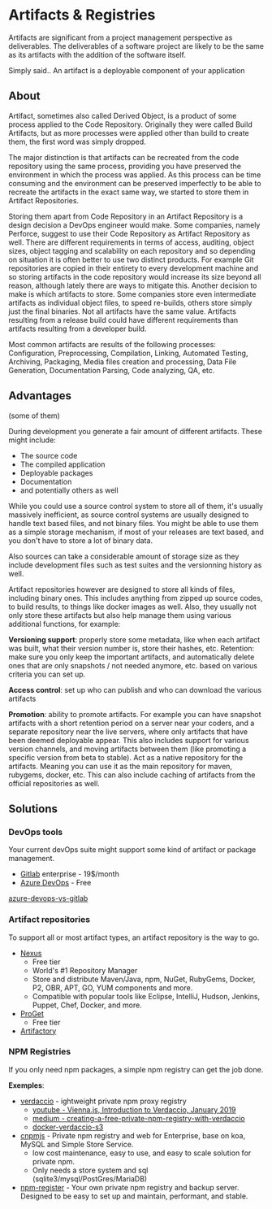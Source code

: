 # Artifacts & Registries
Artifacts are significant from a project management perspective as deliverables. The deliverables of a software project are likely to be the same as its artifacts with the addition of the software itself.

Simply said.. An artifact is a deployable component of your application

## About
Artifact, sometimes also called Derived Object, is a product of some process applied to the Code Repository. Originally they were called Build Artifacts, but as more processes were applied other than build to create them, the first word was simply dropped.

The major distinction is that artifacts can be recreated from the code repository using the same process, providing you have preserved the environment in which the process was applied. As this process can be time consuming and the environment can be preserved imperfectly to be able to recreate the artifacts in the exact same way, we started to store them in Artifact Repositories.

Storing them apart from Code Repository in an Artifact Repository is a design decision a DevOps engineer would make. Some companies, namely Perforce, suggest to use their Code Repository as Artifact Repository as well. There are different requirements in terms of access, auditing, object sizes, object tagging and scalability on each repository and so depending on situation it is often better to use two distinct products. For example Git repositories are copied in their entirety to every development machine and so storing artifacts in the code repository would increase its size beyond all reason, although lately there are ways to mitigate this. Another decision to make is which artifacts to store. Some companies store even intermediate artifacts as individual object files, to speed re-builds, others store simply just the final binaries. Not all artifacts have the same value. Artifacts resulting from a release build could have different requirements than artifacts resulting from a developer build.

Most common artifacts are results of the following processes: Configuration, Preprocessing, Compilation, Linking, Automated Testing, Archiving, Packaging, Media files creation and processing, Data File Generation, Documentation Parsing, Code analyzing, QA, etc.


## Advantages 
(some of them)

During development you generate a fair amount of different artifacts. These might include:

* The source code
* The compiled application
* Deployable packages
* Documentation
* and potentially others as well

While you could use a source control system to store all of them, it's usually massively inefficient, as source control systems are usually designed to handle text based files, and not binary files. You might be able to use them as a simple storage mechanism, if most of your releases are text based, and you don't have to store a lot of binary data. 

Also sources can take a considerable amount of storage size as they include development files such as test suites and the versionning history as well.

Artifact repositories however are designed to store all kinds of files, including binary ones. This includes anything from zipped up source codes, to build results, to things like docker images as well. Also, they usually not only store these artifacts but also help manage them using various additional functions, for example:


**Versioning support**: properly store some metadata, like when each artifact was built, what their version number is, store their hashes, etc.
Retention: make sure you only keep the important artifacts, and automatically delete ones that are only snapshots / not needed anymore, etc. based on various criteria you can set up.

**Access control**: set up who can publish and who can download the various artifacts

**Promotion**: ability to promote artifacts. For example you can have snapshot artifacts with a short retention period on a server near your coders, and a separate repository near the live servers, where only artifacts that have been deemed deployable appear. This also includes support for various version channels, and moving artifacts between them (like promoting a specific version from beta to stable).
Act as a native repository for the artifacts. Meaning you can use it as the main repository for maven, rubygems, docker, etc. This can also include caching of artifacts from the official repositories as well.


## Solutions

### DevOps tools
Your current devOps suite might support some kind of artifact or package management.

* [Gitlab](https://about.gitlab.com/) enterprise - 19$/month
* [Azure DevOps](https://docs.microsoft.com/en-us/azure/devops/?view=azure-devops) - Free

[azure-devops-vs-gitlab](https://docs.microsoft.com/en-us/azure/devops/learn/compare/azure-devops-vs-gitlab)

### Artifact repositories
To support all or most artifact types, an artifact repository is the way to go. 

* [Nexus](https://www.sonatype.com/product-nexus-repository)
    * Free tier
    * World's #1 Repository Manager
    * Store and distribute Maven/Java, npm, NuGet, RubyGems, Docker, P2, OBR, APT, GO, YUM components and more.
    * Compatible with popular tools like Eclipse, IntelliJ, Hudson, Jenkins, Puppet, Chef, Docker, and more.
* [ProGet](https://inedo.com/proget)
    * Free tier
* [Artifactory](https://jfrog.com/artifactory/)

### NPM Registries
If you only need npm packages, a simple npm registry can get the job done. 

**Exemples**:
* [verdaccio](https://verdaccio.org) - ightweight private npm proxy registry 
    * [youtube - Vienna.js, Introduction to Verdaccio, January 2019](https://www.youtube.com/watch?reload=9&v=hDIFKzmoCaA)
    * [medium - creating-a-free-private-npm-registry-with-verdaccio](https://medium.com/faun/creating-a-free-private-npm-registry-with-verdaccio-e1becdc542b)
    * [docker-verdaccio-s3](https://github.com/asynchrony/docker-verdaccio-s3)
* [cnpmjs](https://github.com/cnpm/cnpmjs.org) - Private npm registry and web for Enterprise, base on koa, MySQL and Simple Store Service.
    * low cost maintenance, easy to use, and easy to scale solution for private npm.
    * Only needs a store system and sql (sqlite3/mysql/PostGres/MariaDB)
* [npm-register](https://github.com/jdxcode/npm-register) - Your own private npm registry and backup server. Designed to be easy to set up and maintain, performant, and stable.

